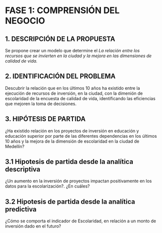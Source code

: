 # FASE 1: COMPRENSIÓN DEL NEGOCIO

## 1. DESCRIPCIÓN DE LA PROPUESTA
Se propone crear un modelo que determine el *La relación entre los recursos que se invierten en la ciudad y la mejora en las dimensiones de calidad de vida.*

## 2. IDENTIFICACIÓN DEL PROBLEMA
Descubrir la relación que en los últimos 10 años ha existido entre la ejecución de recursos de inversión, en la ciudad, con la dimenión de escolaridad de la encuesta de calidad de vida, identificando las eficiencias que mejoren la toma de decisiones.

## 3. HIPÓTESIS DE PARTIDA
 ¿Ha existido relación en los proyectos de inversión en educación y educación superior por parte de las diferentes dependencias en los últimos 10 años y la mejora de la dimensión de escolaridad en la ciudad de Medellín?
 ## 3.1 Hipotesis de partida desde la analítica descriptiva
   ¿Un aumento en la inversión de proyectos impactan positivamente en los datos para la escolarización?. ¿En cuáles?
## 3.2 Hipotesis de partida desde la analítica predictiva
  ¿Cómo se comporta el indicador de Escolaridad, en relación a un monto de inversión dado en el futuro?

